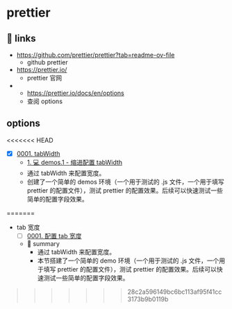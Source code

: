# prettier

## 🔗 links

- https://github.com/prettier/prettier?tab=readme-ov-file
  - github prettier
- https://prettier.io/
  - prettier 官网
- - https://prettier.io/docs/en/options
  - 查阅 options

## options

<<<<<<< HEAD
- [x] [0001. tabWidth](https://github.com/Tdahuyou/prettier/tree/main/0001.%20tabWidth/README.md) <!-- [locale](./0001.%20tabWidth/README.md) -->  
  - [1. 💻 demos.1 - 缩进配置 tabWidth](https://github.com/Tdahuyou/prettier/tree/main/0001.%20tabWidth/README.md#1--demos1---缩进配置-tabwidth)
  - 通过 tabWidth 来配置宽度。
  - 创建了一个简单的 demos 环境（一个用于测试的 .js 文件，一个用于填写 prettier 的配置文件），测试 prettier 的配置效果。后续可以快速测试一些简单的配置字段效果。
  
=======
- tab 宽度
  - [ ] [0001. 配置 tab 宽度](https://github.com/Tdahuyou/prettier/tree/main/0001.%20%E9%85%8D%E7%BD%AE%20tab%20%E5%AE%BD%E5%BA%A6/README.md) <!-- [locale](./0001.%20%E9%85%8D%E7%BD%AE%20tab%20%E5%AE%BD%E5%BA%A6/README.md) -->  
  - 📝 summary
    - 通过 tabWidth 来配置宽度。
    - 本节搭建了一个简单的 demo 环境（一个用于测试的 .js 文件，一个用于填写 prettier 的配置文件），测试 prettier 的配置效果。后续可以快速测试一些简单的配置字段效果。
>>>>>>> 28c2a596149bc6bc113af95f41cc3173b9b0119b
  
